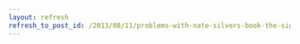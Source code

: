 ```yaml
---
layout: refresh
refresh_to_post_id: /2013/08/11/problems-with-nate-silvers-book-the-signal-and-the-noise
---
```

